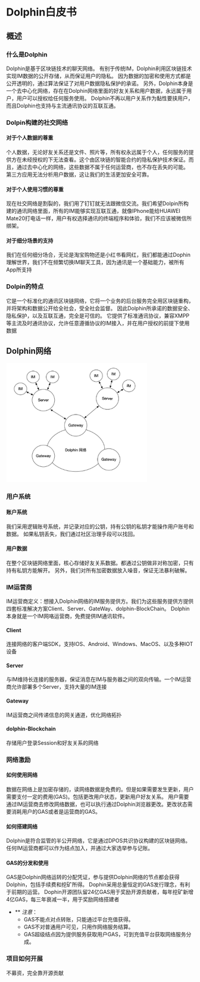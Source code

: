 # Dolphin白皮书
## 概述
### 什么是Dolphin
Dolphin是基于区块链技术的聊天网络。
有别于传统IM，Dolphin利用区块链技术实现IM数据的公开存储，从而保证用户的隐私。
因为数据的加密和使用方式都是公开透明的，通过算法保证了对用户数据隐私保护的承诺。
另外，Dolphin本身是一个去中心化网络，存在在Dolphin网络里面的好友关系和用户数据，永远属于用户，用户可以授权给任何服务使用。
Dolphin不再以用户关系作为黏性要挟用户，而且Dolphin也支持与主流通讯协议的互联互通。

### Dolpin构建的社交网络
#### 对于个人数据的尊重
个人数据，无论好友关系还是文件、照片等，所有权永远属于个人，任何服务的提供方在未经授权的下无法查看。这个由区块链的智能合约的隐私保护技术保证。而且，通过去中心化的网络，这些数据不属于任何运营商，也不存在丢失的可能。
第三方应用无法分析用户数据，这让我们的生活更加安全可靠。
#### 对于个人使用习惯的尊重
现在社交网络是割裂的，我们用了钉钉就无法跟微信交流。我们希望Dolpin所构建的通讯网络里面，所有的IM能够实现互联互通，就像IPhone能给HUAWEI Mate20打电话一样，用户有权选择通讯的终端程序和体验，我们不应该被微信所绑架。
#### 对于细分场景的支持
我们在任何细分场合，无论是淘宝购物还是小红书看网红，我们都能通过Dophin理解世界，我们不在频繁切换IM聊天工具，因为通讯是一个基础能力，被所有App所支持

### Dolpin的特点
它是一个标准化的通讯区块链网络，它将一个业务的后台服务完全用区块链重构，并将架构和数据公开给全社会，受全社会监督。
因此Dolphin所承诺的数据安全、隐私保护，以及互联互通，完全是可信的。
它提供了标准通讯协议，兼容XMPP等主流及时通讯协议，允许任意遵循协议的IM接入，并在用户授权的前提下使用数据

## Dolphin网络
<img src=https://github.com/DolphinTalk/Dolphin/blob/master/rc/Dolphin-network.png width=75%></img>

### 用户系统
#### 账户系统
我们采用逻辑账号系统，并记录对应的公钥，持有公钥的私钥才能操作用户账号和数据。
如果私钥丢失，我们通过社区治理手段可以找回。
#### 用户数据
在整个区块链网络里面，核心存储好友关系数据。都通过公钥做非对称加密，只有持有私钥方能解开。
另外，我们对所有加密数据放入噪音，保证无法暴利破解。
### IM运营商
IM运营商定义：想接入Dolphin网络的IM服务提供方。我们为这些服务提供方提供四套标准解决方案Client、Server、GateWay、dolphin-BlockChain。
Dolphin本身就是一个IM网咯运营商，免费提供IM通讯软件。
#### Client
连接网络的客户端SDK，支持IOS、Android、Windows、MacOS、以及多种IOT设备
#### Server
与IM维持长连接的服务器，保证消息在IM与服务器之间的双向传输。一个IM运营商允许部署多个Server，支持大量的IM连接
#### Gateway
IM运营商之间传递信息的网关通道，优化网络拓扑
#### dolphin-Blockchain
存储用户登录Session和好友关系的网络

### 网络激励
#### 如何使用网络
数据在网络上是加密存储的，读网络数据是免费的。但是如果需要发生更新，用户需要支付一定的费用(GAS)。包括更改用户状态，更新用户好友关系。
用户需要通过IM运营商去修改网络数据，也可以执行通过Dolphin浏览器更改。更改状态需要消耗用户的GAS或者是运营商的GAS。
#### 如何搭建网络
Dolphin是符合监管的半公开网络，它是通过DPOS共识协议构建的区块链网络。任何IM运营商都可以作为结点加入，并通过大家选举参与记账。
#### GAS的分发和使用
GAS是Dolphin网络运转的分配凭证，参与提供Dolphin网络的节点都会获得Dolphin，包括手续费和挖矿所得。
Dophin采用总量恒定的GAS发行理念，有利于前期的运营。
Dophin开源团队留24亿GAS用于奖励开源贡献者，每年挖矿新增4亿GAS，每三年衰减一半，用于奖励网络搭建者
* ** *注意*：
	* GAS不能点对点转账，只能通过平台充值获得。
	* GAS不对普通用户可见，只用作网络服务结算。
	* GAS超级结点因为提供服务获取用户GAS，可到充值平台获取网络服务分成。

### 项目如何开展
不募资，完全靠开源贡献

